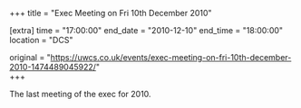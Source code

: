 +++
title = "Exec Meeting on Fri 10th December 2010"

[extra]
time = "17:00:00"
end_date = "2010-12-10"
end_time = "18:00:00"
location = "DCS"

original = "https://uwcs.co.uk/events/exec-meeting-on-fri-10th-december-2010-1474489045922/"    
+++

The last meeting of the exec for 2010.

